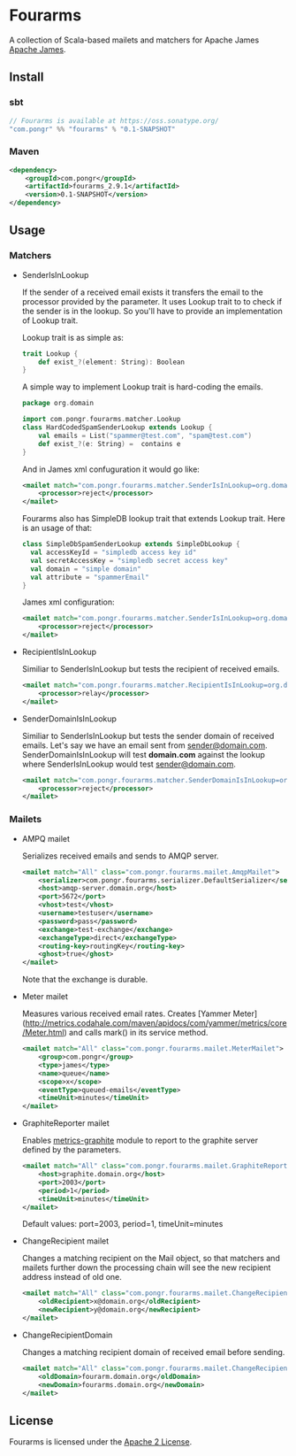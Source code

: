 # Fourarms

A collection of Scala-based mailets and matchers for Apache James [Apache James](http://james.apache.org).

## Install

### sbt 
```scala
// Fourarms is available at https://oss.sonatype.org/
"com.pongr" %% "fourarms" % "0.1-SNAPSHOT"
```

### Maven

```xml
<dependency>
    <groupId>com.pongr</groupId>
    <artifactId>fourarms_2.9.1</artifactId>
    <version>0.1-SNAPSHOT</version>
</dependency>
```

## Usage

### Matchers

* SenderIsInLookup

  If the sender of a received email exists it transfers the email to the processor provided by the parameter. It uses Lookup trait to to check if the sender is in the lookup. So you'll have to provide an implementation of Lookup trait.

  Lookup trait is as simple as:
  ```scala
  trait Lookup {
      def exist_?(element: String): Boolean
  }
  ```
  A simple way to implement Lookup trait is hard-coding the emails.

  ```scala
  package org.domain

  import com.pongr.fourarms.matcher.Lookup
  class HardCodedSpamSenderLookup extends Lookup {
      val emails = List("spammer@test.com", "spam@test.com")
      def exist_?(e: String) =  contains e
  }
  ```

  And in James xml confuguration it would go like:
  ```xml
  <mailet match="com.pongr.fourarms.matcher.SenderIsInLookup=org.domain.HardCodedSpamSenderLookup" class="ToProcessor">
      <processor>reject</processor>
  </mailet>
  ```
  Fourarms also has SimpleDB lookup trait that extends Lookup trait. Here is an usage of that:

  ```scala
  class SimpleDbSpamSenderLookup extends SimpleDbLookup {
    val accessKeyId = "simpledb access key id"
    val secretAccessKey = "simpledb secret access key"
    val domain = "simple domain"
    val attribute = "spammerEmail"
  }
  ```

  James xml configuration:
  ```xml
  <mailet match="com.pongr.fourarms.matcher.SenderIsInLookup=org.domain.SimpleDbSpamSenderLookup" class="ToProcessor">
      <processor>reject</processor>
  </mailet>


* RecipientIsInLookup

  Similiar to SenderIsInLookup but tests the recipient of received emails.
  ```xml
  <mailet match="com.pongr.fourarms.matcher.RecipientIsInLookup=org.domain.RecipientLookup" class="ToProcessor">
      <processor>relay</processor>
  </mailet>
  ```

* SenderDomainIsInLookup

  Similiar to SenderIsInLookup but tests the sender domain of received emails. Let's say we have an email sent from sender@domain.com. SenderDomainIsInLookup will test **domain.com** against the lookup where SenderIsInLookup would test sender@domain.com.

  ```xml
  <mailet match="com.pongr.fourarms.matcher.SenderDomainIsInLookup=org.domain.SpamSenderDomainLookup" class="ToProcessor">
      <processor>reject</processor>
  </mailet>
  ```

### Mailets

* AMPQ mailet

  Serializes received emails and sends to AMQP server.
  ```xml
  <mailet match="All" class="com.pongr.fourarms.mailet.AmqpMailet">
      <serializer>com.pongr.fourarms.serializer.DefaultSerializer</serializer>
      <host>amqp-server.domain.org</host>
      <port>5672</port>
      <vhost>test</vhost>
      <username>testuser</username>
      <password>pass</password>
      <exchange>test-exchange</exchange>
      <exchangeType>direct</exchangeType>
      <routing-key>routingKey</routing-key>
      <ghost>true</ghost>
  </mailet>
  ```
  Note that the exchange is durable.

* Meter mailet

  Measures various received email rates. Creates [Yammer Meter] (http://metrics.codahale.com/maven/apidocs/com/yammer/metrics/core/Meter.html) and calls mark() in its service method. 
  ```xml
  <mailet match="All" class="com.pongr.fourarms.mailet.MeterMailet">
      <group>com.pongr</group>
      <type>james</type>
      <name>queue</name>
      <scope>x</scope>
      <eventType>queued-emails</eventType>
      <timeUnit>minutes</timeUnit>
  </mailet>
  ```

* GraphiteReporter mailet

  Enables [metrics-graphite](http://metrics.codahale.com/manual/graphite/) module to report to the graphite server defined by the parameters.
  ```xml
  <mailet match="All" class="com.pongr.fourarms.mailet.GraphiteReporterMailet">
      <host>graphite.domain.org</host>
      <port>2003</port>
      <period>1</period>
      <timeUnit>minutes</timeUnit>
  </mailet>
  ```
  Default values: port=2003, period=1, timeUnit=minutes

* ChangeRecipient mailet

  Changes a matching recipient on the Mail object, so that matchers and mailets further down the processing chain will see the new recipient address instead of old one.
  ```xml
  <mailet match="All" class="com.pongr.fourarms.mailet.ChangeRecipient">
      <oldRecipient>x@domain.org</oldRecipient>
      <newRecipient>y@domain.org</newRecipient>
  </mailet>
  ```

* ChangeRecipientDomain

  Changes a matching recipient domain of received email before sending.
  ```xml
  <mailet match="All" class="com.pongr.fourarms.mailet.ChangeRecipientDomain">
      <oldDomain>fourarm.domain.org</oldDomain>
      <newDomain>fourarms.domain.org</newDomain>
  </mailet>
  ```

## License

Fourarms is licensed under the [Apache 2 License](http://www.apache.org/licenses/LICENSE-2.0.txt).
